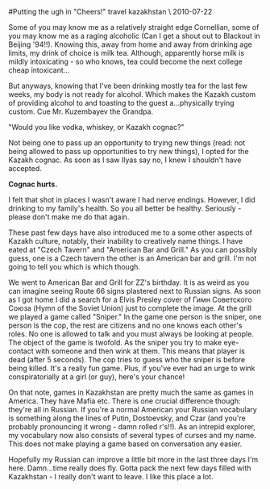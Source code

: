 <!-- layout: post
categories:
- travel
- kazakhstan
title: Putting the ugh in "Cheers!"
-->
#Putting the ugh in "Cheers!"
<tag>travel</tag> <tag>kazakhstan</tag> \\ 2010-07-22

Some of you may know me as a relatively straight edge Cornellian, some of you may know me as a raging alcoholic (Can I get a shout out to Blackout in Beijing '94!!). Knowing this, away from home and away from drinking age limits, my drink of choice is milk tea. Although, apparently horse milk is mildly intoxicating - so who knows, tea could become the next college cheap intoxicant...

But anyways, knowing that I've been drinking mostly tea for the last few weeks, my body is not ready for alcohol. Which makes the Kazakh custom of providing alcohol to and toasting to the guest a...physically trying custom. Cue Mr. Kuzembayev the Grandpa.

"Would you like vodka, whiskey, or Kazakh cognac?"

Not being one to pass up an opportunity to trying new things (read: not being allowed to pass up opportunities to try new things), I opted for the Kazakh cognac. As soon as I saw Ilyas say no, I knew I shouldn't have accepted.

**Cognac hurts.**
<!-- more -->

I felt that shot in places I wasn't aware I had nerve endings. However, I did drinking to my family's health. So you all better be healthy. Seriously - please don't make me do that again.

These past few days have also introduced me to a some other aspects of Kazakh culture, notably, their inability to creatively name things. I have eated at "Czech Tavern" and "American Bar and Grill." As you can possibly guess, one is a Czech tavern the other is an American bar and grill. I'm not going to tell you which is which though.

We went to American Bar and Grill for ZZ's birthday. It is as weird as you can imagine seeing Route 66 signs plastered next to Russian signs. As soon as I got home I did a search for a Elvis Presley cover of Гимн Советского Союза (Hymn of the Soviet Union) just to complete the image. At the grill we played a game called "Sniper." In the game one person is the sniper, one person is the cop, the rest are citizens and no one knows each other's roles. No one is allowed to talk and you must always be looking at people. The object of the game is twofold. As the sniper you try to make eye-contact with someone and then wink at them. This means that player is dead (after 5 seconds). The cop tries to guess who the sniper is before being killed. It's a really fun game. Plus, if you've ever had an urge to wink conspiratorially at a girl (or guy), here's your chance!

On that note, games in Kazakhstan are pretty much the same as games in America. They have Mafia etc. There is one crucial difference though: they're all in Russian. If you're a normal American your Russian vocabulary is something along the lines of Putin, Dostoevsky, and Czar (and you're probably pronouncing it wrong - damn rolled r's!!). As an intrepid explorer, my vocabulary now also consists of several types of curses and my name. This does not make playing a game based on conversation any easier.

Hopefully my Russian can improve a little bit more in the last three days I'm here. Damn...time really does fly. Gotta pack the next few days filled with Kazakhstan - I really don't want to leave. I like this place a lot.


